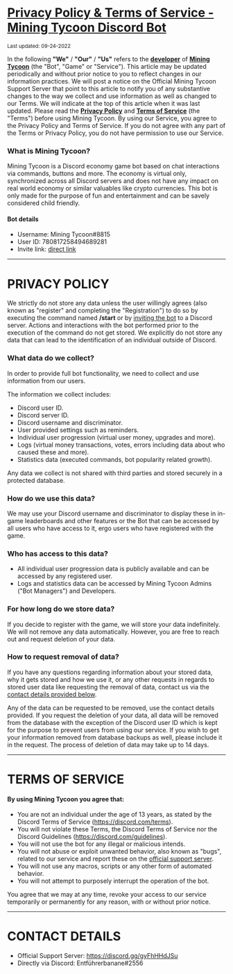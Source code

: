 # **[Privacy Policy & Terms of Service - Mining Tycoon Discord Bot](https://discord.com/oauth2/authorize?client_id=780817258494689281&permissions=379968&scope=bot)**

<sup>Last updated: 09-24-2022</sup>

In the following **"We"** / **"Our"** / **"Us"** refers to the **[developer](https://github.com/banane-dev)** of **[Mining Tycoon](https://discord.com/oauth2/authorize?client_id=780817258494689281&permissions=379968&scope=bot)** (the "Bot", "Game" or "Service").
This article may be updated periodically and without prior notice to you to reflect changes in our information practices. We will post a notice on the Official Mining Tycoon Support Server that point to this article to notify you of any substantive changes to the way we collect and use information as well as changed to our Terms. We will indicate at the top of this article when it was last updated. Please read the **[Privacy Policy](#privacy-policy)** and **[Terms of Service](#terms-of-service)** (the "Terms") before using Mining Tycoon. By using our Service, you agree to the Privacy Policy and Terms of Service. If you do not agree with any part of the Terms or Privacy Policy, you do not have permission to use our Service.

### What is Mining Tycoon?

Mining Tycoon is a Discord economy game bot based on chat interactions via commands, buttons and more. The economy is virtual only, synchronized across all Discord servers and does not have any impact on real world economy or similar valuables like crypto currencies. This bot is only made for the purpose of fun and entertainment and can be savely considered child friendly.

#### Bot details
- Username: Mining Tycoon#8815
- User ID: 780817258494689281
- Invite link: [direct link](https://discord.com/oauth2/authorize?client_id=780817258494689281&permissions=379968&scope=bot)

---

<h1 id="privacy-policy">PRIVACY POLICY</h1>

We strictly do not store any data unless the user willingly agrees (also known as "register" and completing the "Registration") to do so by executing the command named **/start** or by [inviting the bot](https://discord.com/oauth2/authorize?client_id=780817258494689281&permissions=379968&scope=bot) to a Discord server. Actions and interactions with the bot performed prior to the execution of the command do not get stored. We explicitly do not store any data that can lead to the identification of an individual outside of Discord.

### What data do we collect?

In order to provide full bot functionality, we need to collect and use information from our users.

The information we collect includes:

- Discord user ID.
- Discord server ID.
- Discord username and discriminator.
- User provided settings such as reminders.
- Individual user progression (virtual user money, upgrades and more).
- Logs (virtual money transactions, votes, errors including data about who caused these and more).
- Statistics data (executed commands, bot popularity related growth).

Any data we collect is not shared with third parties and stored securely in a protected database.

### How do we use this data?

We may use your Discord username and discriminator to display these in in-game leaderboards and other features or the Bot that can be accessed by all users who have access to it, ergo users who have registered with the game. 

### Who has access to this data?

- All individual user progression data is publicly available and can be accessed by any registered user.
- Logs and statistics data can be accessed by Mining Tycoon Admins ("Bot Managers") and Developers.

### For how long do we store data?

If you decide to register with the game, we will store your data indefinitely. We will not remove any data automatically. However, you are free to reach out and request deletion of your data.

### How to request removal of data?

If you have any questions regarding information about your stored data, why it gets stored and how we use it, or any other requests in regards to stored user data like requesting the removal of data, contact us via the [contact details provided below](#contact).

Any of the data can be requested to be removed, use the contact details provided. If you request the deletion of your data, all data will be removed from the database with the exception of the Discord user ID which is kept for the purpose to prevent users from using our service. If you wish to get your information removed from database backups as well, please include it in the request. The process of deletion of data may take up to 14 days.

---

<h1 id="terms-of-service">TERMS OF SERVICE</h1>

#### By using Mining Tycoon you agree that:

- You are not an individual under the age of 13 years, as stated by the Discord Terms of Service (https://discord.com/terms).
- You will not violate these Terms, the Discord Terms of Service nor the Discord Guidelines (https://discord.com/guidelines).
- You will not use the bot for any illegal or malicious intends.
- You will not abuse or exploit unwanted behavior, also known as "bugs", related to our service and report these on the [official support server](https://discord.gg/gyFhHHdJSu).
- You will not use any macros, scripts or any other form of automated behavior.
- You will not attempt to purposely interrupt the operation of the bot.

You agree that we may at any time, revoke your access to our service temporarily or permanently for any reason, with or without prior notice.

---

<h1 id="contact">CONTACT DETAILS</h1>

- Official Support Server: https://discord.gg/gyFhHHdJSu
- Directly via Discord: Entführerbanane#2556
